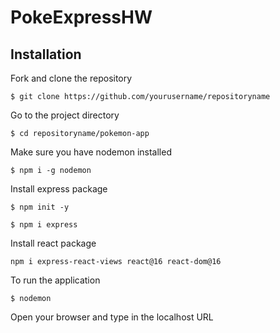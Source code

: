 # PokeExpressHW


## Installation 
Fork and clone the repository
```
$ git clone https://github.com/yourusername/repositoryname
```
Go to the project directory
```
$ cd repositoryname/pokemon-app
```
Make sure you have nodemon installed
```
$ npm i -g nodemon
```

Install express package
```
$ npm init -y
```
```
$ npm i express
```
Install react package
```
npm i express-react-views react@16 react-dom@16
```

To run the application 
```
$ nodemon
```
Open your browser and type in the localhost URL